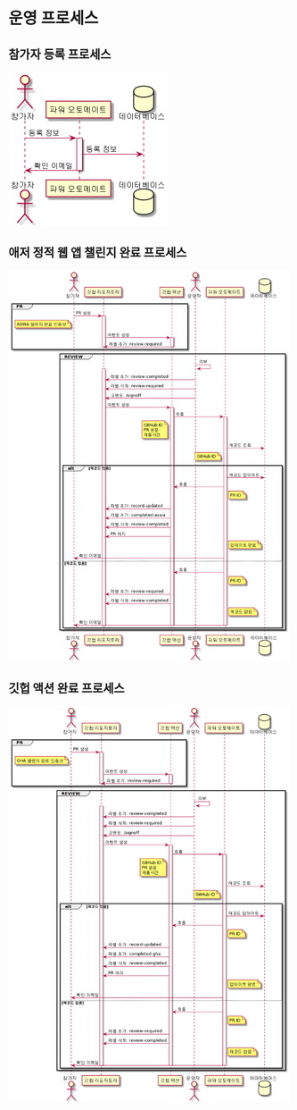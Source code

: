 # 운영 프로세스 #

## 참가자 등록 프로세스 ##

![참가자 등록 프로세스](./registration.png)


## 애저 정적 웹 앱 챌린지 완료 프로세스 ##

![애저 정적 웹 앱 챌린지 완료 프로세스](./challenge-aswa.png)


## 깃헙 액션 완료 프로세스 ##

![깃헙 액션 챌린지 완료 프로세스](./challenge-gha.png)

